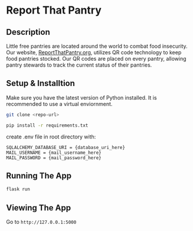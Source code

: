 # Report That Pantry

## Description

Little free pantries are located around the world to combat food insecurity. Our website, [ReportThatPantry.org](http://www.reportthatpantry.org/), utilizes QR code technology to keep food pantries stocked. Our QR codes are placed on every pantry, allowing pantry stewards to track the current status of their pantries.

## Setup & Installtion

Make sure you have the latest version of Python installed. It is recommended to use a virtual enviornment.

```bash
git clone <repo-url>
```

```bash
pip install -r requirements.txt
```
create .env file in root directory with:
```
SQLALCHEMY_DATABASE_URI = {database_uri_here}
MAIL_USERNAME = {mail_username_here}
MAIL_PASSWORD = {mail_password_here}
```

## Running The App

```bash
flask run
```

## Viewing The App

Go to `http://127.0.0.1:5000`
